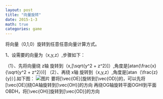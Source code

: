 ```yaml
---
layout: post
title: "向量旋转"
date: 2015-1-3
math: true
categories: game
---
```


将向量（0,1,0）旋转到任意任意向量计算方式。

<!-- more -->

1、设需要的向量为（x,y,z）,步骤如下：

（1）、先将向量绕 z轴 旋转到（x,[\sqrt{y^2 + z^2}]）,角度是[atan(\frac{x}{\sqrt{y^2 + z^2}})]
（2）、再绕 x轴 旋转到（x,y,z）,角度是[atan（\frac{z}{y}）].如下图：
![图片]({{site.blog.qiniu}}/2015131.png)
要将[\vec{OE}]旋转到[\vec{OD}]的，可以先将[\vec{OE}]绕OA轴旋转到[\vec{OH}]的方向
再绕OG轴旋转平面OGHI到平面OBDH，将[\vec{OH}]旋转到[\vec{OD}]的方向
